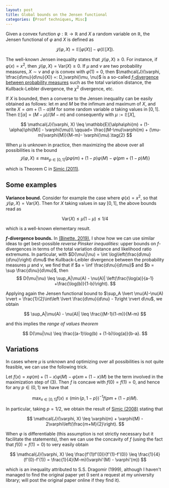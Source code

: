 ```yaml
---
layout: post
title: Global bounds on the Jensen functional
categories: [Proof techniques, Misc]
---
```


Given a convex  function $\varphi : \mathbb{R} \rightarrow \mathbb{R}$ and $X$ a random variable on $\mathbb{R}$, the Jensen functional of $\varphi$ and $X$ is defined as

$$
\mathcal{J}(\varphi, X) = \mathbb{E}[\varphi(X)] -\varphi(\mathbb{E}[X]).\tag{1}
$$

The well-known Jensen inequality states that $\mathcal{J}(\varphi, X) \geq 0$. For instance, if $\varphi(x) = x^2$, then $\mathcal{J}(\varphi, X) = \text{Var}(X) \geq 0$. If $\mu$ and $\nu$ are two probability measures, $X \sim \nu$ and $\varphi$ is convex with $\varphi(1) = 0$, then $\mathcal{J}(\varphi, \tfrac{d\mu}{d\nu}(X)) =: D_\varphi(\mu, \nu)$ is a so-called [$f$-divergence between probability measures](https://en.wikipedia.org/wiki/F-divergence) such as the total variation distance, the Kullback-Leibler divergence, the $\chi^2$ divergence, etc.

If $X$ is bounded, then a converse to the Jensen inequality can be easily obtained as follows: let $m$ and $M$ be the infimum and maximum of $X$, and write $X = \alpha m + (1-\alpha)M$ for some random variable $\alpha$ taking values in $[0,1]$. Then $\mathbb{E}[\alpha] = (M - \mu)/(M-m)$ and consequently with $\mu:= \mathbb{E}[X]$,

$$
\mathcal{J}(\varphi, X) \leq \mathbb{E}[\alpha\phi(m) + (1-\alpha)\phi(M)] - \varphi(\mu)\\
\qquad= \frac{(M-\mu)\varphi(m) + (\mu-m)\varphi(M)}{M-m}- \varphi(\mu).\tag{2}
$$

<!--more-->

When $\mu$ is unknown in practice, then maximizing the above over all possibilities is the bound
$$
\mathcal{J}(\varphi, X) \leq \max_{p \in [0,1]} \left\{p\varphi(m) + (1-p)\varphi(M) - \varphi(pm + (1-p) M)\right\}\tag{3}
$$

which is Theorem C in [Simic (2011)](https://www.sciencedirect.com/science/article/abs/pii/S0096300309007346).

## Some examples

**Variance bound.** Consider for example the case where $\varphi(x) = x^2$, so that $\mathcal{J}(\varphi, X) = \text{Var}(X)$. Then for $X$ taking values in say $[0,1]$, the above bounds read as

$$
\text{Var}(X) \leq \mu(1-\mu) \leq 1/4
$$

which is a well-known elementary result. 

**$f$-divergence bounds.** In [(Binette, 2019)](https://arxiv.org/abs/1805.05135), I show how we can use similar ideas to get best-possible *reverse Pinsker inequalities*: upper bounds on $f$-divergences in terms of the total variation distance and likelihood ratio extremums. In particular, with $D(\mu\|\nu) = \int \log\left(\frac{d\mu}{d\nu}\right) d\mu$ the Kullback-Leibler divergence between the probability measures $\mu$ and $\nu$, we find that if $a = \inf \frac{d\nu}{d\mu}$ and $b = \sup \frac{d\nu}{d\mu}$, then 
$$
D(\mu|\nu) \leq \sup_A|\mu(A) - \nu(A)| \left(\frac{\log(a)}{a-1} +\frac{\log(b)}{1-b}\right).
$$

Applying again the Jensen functional bound to $\sup_A \lvert \mu(A)-\nu(A) \rvert = \frac{1}{2}\int\left \lvert \frac{d\mu}{d\nu} - 1\right \rvert  d\nu$, we obtain 

$$
\sup_A|\mu(A) - \nu(A)| \leq \frac{(M-1)(1-m)}{M-m}
$$

and this implies the *range of values theorem*

$$
D(\mu|\nu) \leq \frac{(a-1)\log(b) + (1-b)\log(a)}{b-a}.
$$

## Variations

In cases where $\mu$ is unknown and optimizing over all possibilities is not quite feasible, we can use the following trick.

Let $f(x) = x\varphi(m) + (1-x)\varphi(M) - \varphi(x m +(1-x)M)$ be the term involved in the maximization step of $(3)$. Then $f$ is concave with $f(0) = f(1) = 0$, and hence for any $p \in (0,1)$ we have that

$$
\max_{x \in [0,1]} f(x) \leq (\min\{p, 1-p\})^{-1}f\left(pm +(1-p)M\right).
$$

In particular, taking $p = 1/ 2$, we obtain the result of [Simic (2008)](https://www.sciencedirect.com/science/article/pii/S0022247X08000814) stating that

$$
\mathcal{J}(\varphi, X) \leq \varphi(m) + \varphi(M) - 2\varphi\left(\frac{m+M}{2}\right).
$$

When $\varphi$ is differentiable (this assumption is not strictly necessary but it facilitate the statements), then we can use the concavity of $f$ (using the fact that $f(0) = f(1) = 0$) to very easily obtain

$$
\mathcal{J}(\varphi, X) \leq \frac{f'(1)f'(0)}{f'(1)-f'(0)} \leq \frac{1}{4}(f'(0)-f'(1)) = \frac{1}{4}(M-m)(\varphi'(M) - \varphi'(m))
$$

which is an inequality attributed to S.S. Dragomir (1999), although I haven't managed to find the original paper yet (I sent a request at my university library; will post the original paper online if they find it).